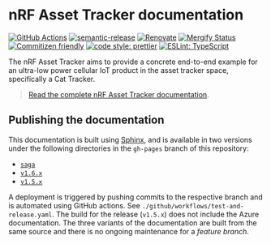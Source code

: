 # nRF Asset Tracker documentation

[![GitHub Actions](https://github.com/NordicSemiconductor/asset-tracker-cloud-docs/workflows/Test%20and%20Release/badge.svg)](https://github.com/NordicSemiconductor/asset-tracker-cloud-docs/actions)
[![semantic-release](https://img.shields.io/badge/%20%20%F0%9F%93%A6%F0%9F%9A%80-semantic--release-e10079.svg)](https://github.com/semantic-release/semantic-release)
[![Renovate](https://img.shields.io/badge/renovate-enabled-brightgreen.svg)](https://renovatebot.com)
[![Mergify Status](https://img.shields.io/endpoint.svg?url=https://gh.mergify.io/badges/NordicSemiconductor/asset-tracker-cloud-docs)](https://mergify.io)
[![Commitizen friendly](https://img.shields.io/badge/commitizen-friendly-brightgreen.svg)](http://commitizen.github.io/cz-cli/)
[![code style: prettier](https://img.shields.io/badge/code_style-prettier-ff69b4.svg)](https://github.com/prettier/prettier/)
[![ESLint: TypeScript](https://img.shields.io/badge/ESLint-TypeScript-blue.svg)](https://github.com/typescript-eslint/typescript-eslint)

The nRF Asset Tracker aims to provide a concrete end-to-end example for an
ultra-low power cellular IoT product in the asset tracker space, specifically a
Cat Tracker.

> [Read the complete nRF Asset Tracker documentation](https://nordicsemiconductor.github.io/asset-tracker-cloud-docs/).

## Publishing the documentation

This documentation is built using [Sphinx](https://www.sphinx-doc.org/), and is
available in two versions under the following directories in the `gh-pages`
branch of this repository:

- [`saga`](https://github.com/NordicSemiconductor/asset-tracker-cloud-docs/tree/gh-pages/saga)
- [`v1.6.x`](https://github.com/NordicSemiconductor/asset-tracker-cloud-docs/tree/gh-pages/v1.6.x)
- [`v1.5.x`](https://github.com/NordicSemiconductor/asset-tracker-cloud-docs/tree/gh-pages/v1.5.x)

A deployment is triggered by pushing commits to the respective branch and is
automated using GitHub actions. See `./github/workflows/test-and-release.yaml`.
The build for the release (`v1.5.x`) does not include the Azure documentation.
The three variants of the documentation are built from the same source and there
is no ongoing maintenance for a _feature branch_.
